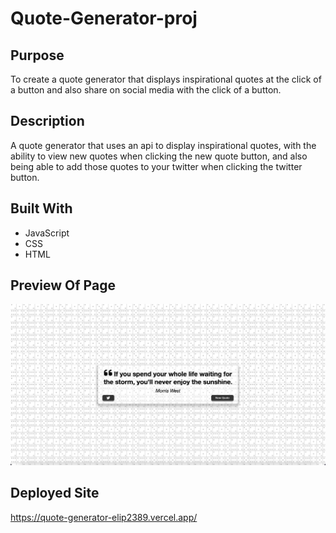 # Quote-Generator-proj

## Purpose
To create a quote generator that displays inspirational quotes at the click of a button and also share on social media with the click of a button.

## Description
A quote generator that uses an api to display inspirational quotes, with the ability to view new quotes when clicking the new quote button, and also being able to add those quotes to your twitter when clicking the twitter button.

## Built With
* JavaScript
* CSS
* HTML

## Preview Of Page
<img src="./assets/img/quote-img.png" alt='quote generator'>

## Deployed Site
https://quote-generator-elip2389.vercel.app/
